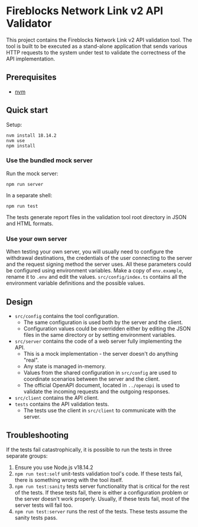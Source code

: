# Fireblocks Network Link v2 API Validator

This project contains the Fireblocks Network Link v2 API validation tool.
The tool is built to be executed as a stand-alone application that sends various
HTTP requests to the system under test to validate the correctness of the API
implementation.

## Prerequisites

- [nvm](https://github.com/nvm-sh/nvm)

## Quick start

Setup:

```shell
nvm install 18.14.2
nvm use
npm install
```

### Use the bundled mock server

Run the mock server:

```shell
npm run server
```

In a separate shell:

```shell
npm run test
```

The tests generate report files in the validation tool root directory in JSON and HTML formats.

### Use your own server

When testing your own server, you will usually need to configure the withdrawal 
destinations, the credentials of the user connecting to the server and the request signing
method the server uses. All these parameters could be configured using environment 
variables. Make a copy of `env.example`, rename it to `.env` and edit the values.
`src/config/index.ts` contains all the environment variable definitions and the possible
values.

## Design

- `src/config` contains the tool configuration.
  - The same configuration is used both by the server and the client.
  - Configuration values could be overridden either by editing the JSON files
    in the same directory or by setting environment variables.
- `src/server` contains the code of a web server fully implementing the API.
  - This is a mock implementation - the server doesn't do anything "real".
  - Any state is managed in-memory.
  - Values from the shared configuration in `src/config` are used to coordinate
    scenarios between the server and the client.
  - The official OpenAPI document, located in `../openapi` is used to
    validate the incoming requests and the outgoing responses.
- `src/client` contains the API client.
- `tests` contains the API validation tests.
  - The tests use the client in `src/client` to communicate with the server.

## Troubleshooting

If the tests fail catastrophically, it is possible to run the tests in three separate
groups:

1. Ensure you use Node.js v18.14.2
2. `npm run test:self` unit-tests validation tool's code. If these tests fail, there 
   is something wrong with the tool itself.
3. `npm run test:sanity` tests server functionality that is critical for the rest of 
   the tests. If these tests fail, there is either a configuration problem or the 
   server doesn't work properly. Usually, if these tests fail, most of the server 
   tests will fail too.
4. `npm run test:server` runs the rest of the tests. These tests assume the sanity 
   tests pass.
